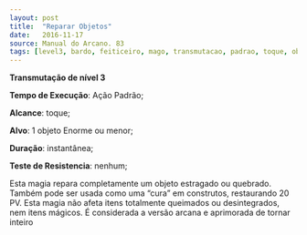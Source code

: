 ```yaml
---
layout: post
title:  "Reparar Objetos"
date:   2016-11-17
source: Manual do Arcano. 83
tags: [level3, bardo, feiticeiro, mago, transmutacao, padrao, toque, objeto, instantanea, nenhum]
---
```


**Transmutação de nível 3**

**Tempo de Execução**: Ação Padrão;

**Alcance**: toque;

**Alvo**: 1 objeto Enorme ou menor;

**Duração**: instantânea;

**Teste de Resistencia**: nenhum;

Esta magia repara completamente 
um objeto estragado ou quebrado. Também pode ser usada como uma “cura” em 
construtos, restaurando 20 PV. Esta magia não afeta itens totalmente queimados 
ou desintegrados, nem itens mágicos. É 
considerada a versão arcana e aprimorada 
de tornar inteiro